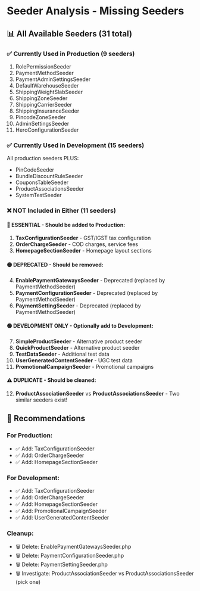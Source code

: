 # Seeder Analysis - Missing Seeders

## 📊 All Available Seeders (31 total)

### ✅ Currently Used in Production (9 seeders)
1. RolePermissionSeeder
2. PaymentMethodSeeder
3. PaymentAdminSettingsSeeder
4. DefaultWarehouseSeeder
5. ShippingWeightSlabSeeder
6. ShippingZoneSeeder
7. ShippingCarrierSeeder
8. ShippingInsuranceSeeder
9. PincodeZoneSeeder
10. AdminSettingsSeeder
11. HeroConfigurationSeeder

### ✅ Currently Used in Development (15 seeders)
All production seeders PLUS:
- PinCodeSeeder
- BundleDiscountRuleSeeder
- CouponsTableSeeder
- ProductAssociationsSeeder
- SystemTestSeeder

### ❌ NOT Included in Either (11 seeders)

#### 🔴 ESSENTIAL - Should be added to Production:
1. **TaxConfigurationSeeder** - GST/IGST tax configuration
2. **OrderChargeSeeder** - COD charges, service fees
3. **HomepageSectionSeeder** - Homepage layout sections

#### 🟡 DEPRECATED - Should be removed:
4. **EnablePaymentGatewaysSeeder** - Deprecated (replaced by PaymentMethodSeeder)
5. **PaymentConfigurationSeeder** - Deprecated (replaced by PaymentMethodSeeder)
6. **PaymentSettingSeeder** - Deprecated (replaced by PaymentMethodSeeder)

#### 🟢 DEVELOPMENT ONLY - Optionally add to Development:
7. **SimpleProductSeeder** - Alternative product seeder
8. **QuickProductSeeder** - Alternative product seeder
9. **TestDataSeeder** - Additional test data
10. **UserGeneratedContentSeeder** - UGC test data
11. **PromotionalCampaignSeeder** - Promotional campaigns

#### ⚠️ DUPLICATE - Should be cleaned:
12. **ProductAssociationSeeder** vs **ProductAssociationsSeeder** - Two similar seeders exist!

## 🎯 Recommendations

### For Production:
- ✅ Add: TaxConfigurationSeeder
- ✅ Add: OrderChargeSeeder
- ✅ Add: HomepageSectionSeeder

### For Development:
- ✅ Add: TaxConfigurationSeeder
- ✅ Add: OrderChargeSeeder
- ✅ Add: HomepageSectionSeeder
- ✅ Add: PromotionalCampaignSeeder
- ✅ Add: UserGeneratedContentSeeder

### Cleanup:
- 🗑️ Delete: EnablePaymentGatewaysSeeder.php
- 🗑️ Delete: PaymentConfigurationSeeder.php
- 🗑️ Delete: PaymentSettingSeeder.php
- 🗑️ Investigate: ProductAssociationSeeder vs ProductAssociationsSeeder (pick one)

